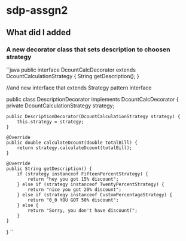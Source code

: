 # sdp-assgn2

## What did I added

### A new decorator class that sets description to choosen strategy
``java
public interface DcountCalcDecorator extends DcountCalculationStrategy {
    String getDescription();
}

//and new interface that extends Strategy pattern interface

public class DescriptionDecorator implements DcountCalcDecorator {
    private DcountCalculationStrategy strategy;

    public DescriptionDecorator(DcountCalculationStrategy strategy) {
        this.strategy = strategy;
    }

    @Override
    public double calculateDcount(double totalBill) {
        return strategy.calculateDcount(totalBill);
    }

    @Override
    public String getDescription() {
        if (strategy instanceof FifteenPercentStrategy) {
            return "hey you got 15% discount";
        } else if (strategy instanceof TwentyPercentStrategy) {
            return "nice you got 20% discount";
        } else if (strategy instanceof CustomPercentageStrategy) {
            return "0_0 YOU GOT 50% discount";
        } else {
            return "Sorry, you don't have discount(";
        }
    }
}
``
